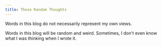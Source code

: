 ```yaml
---
title: These Random Thoughts
---
```

Words in this blog do not necessarily represent my own views.

Words in this blog will be random and weird. Sometimes, I don't even know what I was thinking when I wrote it.
